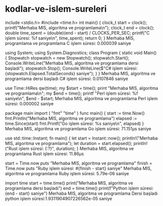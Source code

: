 # kodlar-ve-islem-sureleri

include <stdio.h>
#include <time.h>
int main() {
clock_t start = clock();
printf("Merhaba MIS, algoritma ve programlama\n");
clock_t end = clock();
double time_spent = (double)(end - start) /
CLOCKS_PER_SEC;
printf("C işlem süresi: %f saniye\n", time_spent);
return 0;
}
Merhaba MIS, programlama ve programlama
C işlem süresi: 0.000039 saniye


using System;
using System.Diagnostics;
class Program
{
static void Main()
{
Stopwatch stopwatch = new Stopwatch();
stopwatch.Start();
Console.WriteLine("Merhaba MIS, algoritma ve programlama dersi başladı");
stopwatch.Stop();
Console.WriteLine($"C# işlem süresi: {stopwatch.Elapsed.TotalSeconds} saniye");
}
}
Merhaba MIS, algoritma ve programlama dersi başladı
C# işlem süresi: 0.0107846 saniye


use Time::HiRes qw(time);
my $start = time();
print "Merhaba MIS, algoritma ve programlama\n";
my $end = time();
printf "Perl işlem süresi: %f saniye\n", $end - $start;
Merhaba MIS, algoritma ve programlama
Perl işlem süresi: 0.000002 saniye


package main
import (
"fmt"
"time"
)
func main() {
start := time.Now()
fmt.Println("Merhaba MIS, algoritma ve programlama")
elapsed := time.Since(start)
fmt.Printf("Go işlem süresi: %s saniye\n", elapsed)
}
Merhaba MIS, algoritma ve programlama
Go işlem süresi: 71.151µs saniye


use std::time::Instant;
fn main() {
let start = Instant::now();
println!("Merhaba MIS, algoritma ve programlama");
let duration = start.elapsed();
println!("Rust işlem süresi: {:?}", duration);
}
Merhaba MIS, algoritma ve programlama
Rust işlem süresi: 11.86µs


start = Time.now
puts "Merhaba MIS, algoritma ve programlama"
finish = Time.now
puts "Ruby işlem süresi: #{finish - start} saniye"
Merhaba MIS, algoritma ve programlama
Ruby işlem süresi: 5.79e-06 saniye
 

import time
start = time.time()
print("Merhaba MIS, algoritma ve programlama dersi başladı")
end = time.time()
print(f"Python işlem süresi: {end - start} saniye")
Merhaba MIS, algoritma ve programlama
Dersi başladı python işlem süresi:1.9311904907226562e-05 saniye





